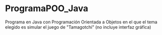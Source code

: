 # ProgramaPOO_Java
Programa en Java con Programación Orientada a Objetos en el que el tema elegido es simular el juego de "Tamagotchi" (no incluye interfaz gráfica)
